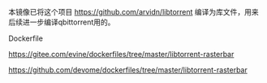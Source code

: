 本镜像已将这个项目 https://github.com/arvidn/libtorrent 编译为库文件，用来后续进一步编译qbittorrent用的。

Dockerfile

https://gitee.com/evine/dockerfiles/tree/master/libtorrent-rasterbar

https://github.com/devome/dockerfiles/tree/master/libtorrent-rasterbar